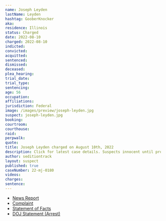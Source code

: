 ```yaml
---
name: Joseph Leyden
lastName: Leyden
hashtag: GooberKnocker
aka:
residence: Illinois
status: Charged
date: 2022-08-10
charged: 2022-08-10
indicted:
convicted:
acquitted:
sentenced:
dismissed:
deceased:
plea_hearing:
trial_date:
trial_type:
sentencing:
age: 56
occupation:
affiliations:
jurisdiction: Federal
image: /images/preview/joseph-leyden.jpg
suspect: joseph-leyden.jpg
booking:
courtroom:
courthouse:
raid:
perpwalk:
quote:
title: Joseph Leyden charged on August 10th, 2022
description: Click for latest case details. Suspects innocent until proven guilty.
author: seditiontrack
layout: suspect
published: true
caseNumber: 22-mj-0180
videos:
charges:
sentence:
---
```

- [News Report](https://wgntv.com/news/chicago-news/local-brothers-charged-in-jan-6-capitol-riot/)
- [Complaint](https://www.justice.gov/usao-dc/case-multi-defendant/file/1528156/download)
- [Statement of Facts](https://www.justice.gov/usao-dc/case-multi-defendant/file/1528161/download)
- [DOJ Statement (Arrest)](https://www.justice.gov/usao-dc/pr/illinois-men-arrested-felony-and-misdemeanor-charges-actions-during-jan-6-capitol-breach)
